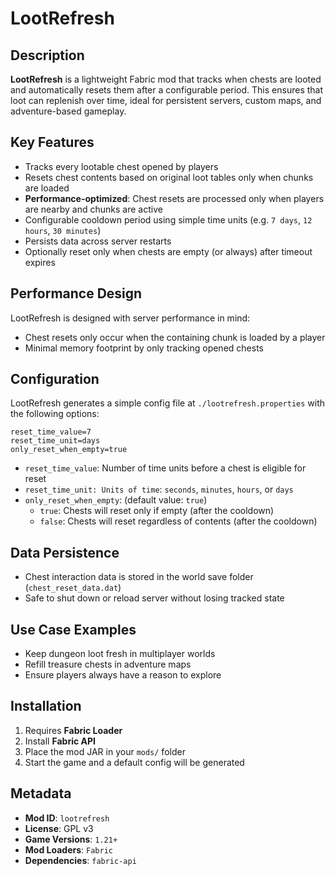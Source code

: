 # LootRefresh

## Description

**LootRefresh** is a lightweight Fabric mod that tracks when chests are looted and automatically resets them after a configurable period. This ensures that loot can replenish over time, ideal for persistent servers, custom maps, and adventure-based gameplay.

## Key Features

- Tracks every lootable chest opened by players
- Resets chest contents based on original loot tables only when chunks are loaded
- **Performance-optimized**: Chest resets are processed only when players are nearby and chunks are active
- Configurable cooldown period using simple time units (e.g. `7 days`, `12 hours`, `30 minutes`)
- Persists data across server restarts
- Optionally reset only when chests are empty (or always) after timeout expires

## Performance Design
LootRefresh is designed with server performance in mind:
- Chest resets only occur when the containing chunk is loaded by a player
- Minimal memory footprint by only tracking opened chests

## Configuration

LootRefresh generates a simple config file at `./lootrefresh.properties` with the following options:

```properties
reset_time_value=7
reset_time_unit=days
only_reset_when_empty=true
```

- `reset_time_value`: Number of time units before a chest is eligible for reset
- `reset_time_unit: Units of time`: `seconds`, `minutes`, `hours`, or `days`
- `only_reset_when_empty`: (default value: `true`)
  - `true`: Chests will reset only if empty (after the cooldown)
  - `false`: Chests will reset regardless of contents (after the cooldown)

## Data Persistence

- Chest interaction data is stored in the world save folder (`chest_reset_data.dat`)
- Safe to shut down or reload server without losing tracked state

## Use Case Examples

- Keep dungeon loot fresh in multiplayer worlds
- Refill treasure chests in adventure maps
- Ensure players always have a reason to explore

## Installation

1. Requires **Fabric Loader**
2. Install **Fabric API**
3. Place the mod JAR in your `mods/` folder
4. Start the game and a default config will be generated

## Metadata

- **Mod ID**: `lootrefresh`
- **License**: GPL v3
- **Game Versions**: `1.21+` 
- **Mod Loaders**: `Fabric`
- **Dependencies**: `fabric-api`

